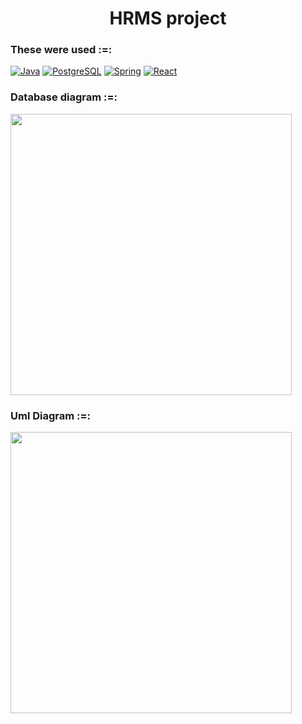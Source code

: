 <h1 align="center"> HRMS project</h1>

### These were used :=:
[![Java](https://img.shields.io/badge/Java-ED8B00?style=for-the-badge&logo=java&logoColor=white)](https://www.java.com/)
[![PostgreSQL](https://img.shields.io/badge/PostgreSQL-316192?style=for-the-badge&logo=postgresql&logoColor=white)](https://www.postgresql.org/)
[![Spring](https://img.shields.io/badge/Spring-6DB33F?style=for-the-badge&logo=spring&logoColor=white)](https://spring.io/)
[![React](https://img.shields.io/badge/ReactJs-61DBFB?style=for-the-badge&logo=react&logoColor=black)](https://tr.reactjs.org/)

### Database diagram :=:
<img width="450" src="https://github.com/hus3y1n/hrms_project/blob/main/Hrms_DB/hrms_pgerd.pgerd.png">

### Uml Diagram :=:
<img width="450" src="https://github.com/hus3y1n/hrms_project/blob/main/Uml_Diagram/Uml_Component_Diagram.png">
